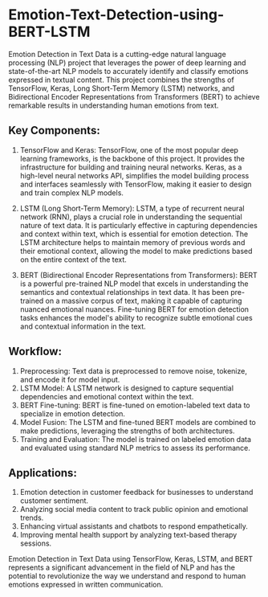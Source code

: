 # Emotion-Text-Detection-using-BERT-LSTM

Emotion Detection in Text Data is a cutting-edge natural language processing (NLP) project that leverages the power of deep learning and state-of-the-art NLP models to accurately identify and classify emotions expressed in textual content. This project combines the strengths of TensorFlow, Keras, Long Short-Term Memory (LSTM) networks, and Bidirectional Encoder Representations from Transformers (BERT) to achieve remarkable results in understanding human emotions from text.

## Key Components:

1. TensorFlow and Keras:
TensorFlow, one of the most popular deep learning frameworks, is the backbone of this project. It provides the infrastructure for building and training neural networks.
Keras, as a high-level neural networks API, simplifies the model building process and interfaces seamlessly with TensorFlow, making it easier to design and train complex NLP models.

2. LSTM (Long Short-Term Memory):
LSTM, a type of recurrent neural network (RNN), plays a crucial role in understanding the sequential nature of text data. It is particularly effective in capturing dependencies and context within text, which is essential for emotion detection.
The LSTM architecture helps to maintain memory of previous words and their emotional context, allowing the model to make predictions based on the entire context of the text.

4. BERT (Bidirectional Encoder Representations from Transformers):
BERT is a powerful pre-trained NLP model that excels in understanding the semantics and contextual relationships in text data. It has been pre-trained on a massive corpus of text, making it capable of capturing nuanced emotional nuances.
Fine-tuning BERT for emotion detection tasks enhances the model's ability to recognize subtle emotional cues and contextual information in the text.

## Workflow:
1. Preprocessing: Text data is preprocessed to remove noise, tokenize, and encode it for model input.
2. LSTM Model: A LSTM network is designed to capture sequential dependencies and emotional context within the text.
3. BERT Fine-tuning: BERT is fine-tuned on emotion-labeled text data to specialize in emotion detection.
4. Model Fusion: The LSTM and fine-tuned BERT models are combined to make predictions, leveraging the strengths of both architectures.
5. Training and Evaluation: The model is trained on labeled emotion data and evaluated using standard NLP metrics to assess its performance.
   
## Applications:
1. Emotion detection in customer feedback for businesses to understand customer sentiment.
2. Analyzing social media content to track public opinion and emotional trends.
3. Enhancing virtual assistants and chatbots to respond empathetically.
4. Improving mental health support by analyzing text-based therapy sessions.

Emotion Detection in Text Data using TensorFlow, Keras, LSTM, and BERT represents a significant advancement in the field of NLP and has the potential to revolutionize the way we understand and respond to human emotions expressed in written communication.
